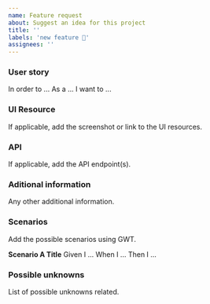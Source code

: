 ```yaml
---
name: Feature request
about: Suggest an idea for this project
title: ''
labels: 'new feature 🌟'
assignees: ''
---
```


### User story

In order to ...
As a ...
I want to ...

### UI Resource

If applicable, add the screenshot or link to the UI resources.

### API

If applicable, add the API endpoint(s).

### Aditional information

Any other additional information.

### Scenarios

Add the possible scenarios using GWT.

**Scenario A Title**
Given I ...
When I ...
Then I ...

### Possible unknowns

List of possible unknowns related.
